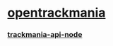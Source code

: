 # [opentrackmania](https://opentrackmania.com/)

### [trackmania-api-node](https://github.com/breeku/trackmania-api-node)

